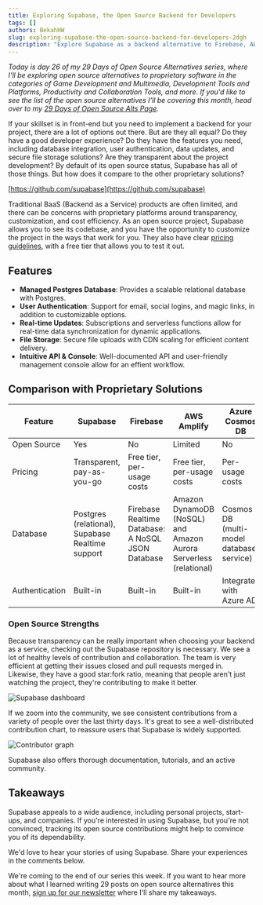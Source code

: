 ```yaml
---
title: Exploring Supabase, the Open Source Backend for Developers
tags: []
authors: BekahHW
slug: exploring-supabase-the-open-source-backend-for-developers-2dgh
description: "Explore Supabase as a backend alternative to Firebase, AWS Amplify, and Azure Cosmos"
---
```



*Today is day 26 of my 29 Days of Open Source Alternatives series, where I'll be exploring open source alternatives to proprietary software in the categories of Game Development and Multimedia, Development Tools and Platforms, Productivity and Collaboration Tools, and more. If you'd like to see the list of the open source alternatives I'll be covering this month, head over to my [29 Days of Open Source Alts Page](https://oss.fyi/oss-alts).*

If your skillset is in front-end but you need to implement a backend for your project, there are a lot of options out there. But are they all equal? Do they have a good developer experience? Do they have the features you need, including database integration, user authentication, data updates, and secure file storage solutions? Are they transparent about the project development? By default of its open source status, Supabase has all of those things. But how does it compare to the other proprietary solutions?

<!-- truncate -->


[https://github.com/supabase](https://github.com/supabase)

Traditional BaaS (Backend as a Service) products are often limited, and there can be concerns with proprietary platforms around transparency, customization, and cost efficiency. As an open source project, Supabase allows you to see its codebase, and you have the opportunity to customize the project in the ways that work for you. They also have clear [pricing guidelines](https://supabase.com/pricing), with a free tier that allows you to test it out.

## Features

- **Managed Postgres Database**: Provides a scalable relational database with Postgres.
- **User Authentication**: Support for email, social logins, and magic links, in addition to customizable options.
- **Real-time Updates**: Subscriptions and serverless functions allow for real-time data synchronization for dynamic applications.
- **File Storage**: Secure file uploads with CDN scaling for efficient content delivery.
- **Intuitive API & Console**: Well-documented API and user-friendly management console allow for an effient workflow.

## Comparison with Proprietary Solutions

| Feature          | Supabase                | Firebase                               | AWS Amplify                            | Azure Cosmos DB                 |
|------------------|-------------------------|----------------------------------------|----------------------------------------|---------------------------------|
| Open Source      | Yes                     | No                                     | Limited                                | No                              |
| Pricing          | Transparent, pay-as-you-go | Free tier, per-usage costs             | Free tier, per-usage costs             | Per-usage costs                 |
| Database         | Postgres (relational), Supabase Realtime support | Firebase Realtime Database: A NoSQL JSON Database | Amazon DynamoDB (NoSQL) and Amazon Aurora Serverless (relational)| Cosmos DB (multi-model database service) 
| Authentication   | Built-in                | Built-in                  | Built-in                  | Integrates with Azure AD                        |

### Open Source Strengths

Because transparency can be really important when choosing your backend as a service, checking out the Supabase repository is necessary. We see a lot of healthy levels of contribution and collaboration. The team is very efficient at getting their issues closed and pull requests merged in. Likewise, they have a good star:fork ratio, meaning that people aren't just watching the project, they're contributing to make it better. 

![Supabase dashboard](https://dev-to-uploads.s3.amazonaws.com/uploads/articles/w3lnyab2qy406pxumqde.png)

If we zoom into the community, we see consistent contributions from a variety of people over the last thirty days. It's great to see a well-distributed contribution chart, to reassure users that Supabase is widely supported.

![Contributor graph](https://dev-to-uploads.s3.amazonaws.com/uploads/articles/nv74rkg27gs8c9tintxn.png)

Supabase also offers thorough documentation, tutorials, and an active community.

## Takeaways

Supabase appeals to a wide audience, including personal projects, start-ups, and companies. If you're interested in using Supabase, but you're not convinced, tracking its open source contributions might help to convince you of its dependability.

We'd love to hear your stories of using Supabase. Share your experiences in the comments below.

We're coming to the end of our series this week. If you want to hear more about what I learned writing 29 posts on open source alternatives this month, [sign up for our newsletter](https://news.opensauced.pizza/#/portal/signup) where I'll share my takeaways.